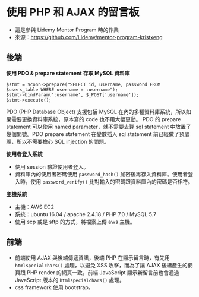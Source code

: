 # 使用 PHP 和 AJAX 的留言板  
- 這是參與 Lidemy Mentor Program 時的作業  
- 來源：https://github.com/Lidemy/mentor-program-kristxeng

## 後端  
**使用 PDO & prepare statement 存取 MySQL 資料庫**  
```
$stmt = $conn->prepare("SELECT id, username, password FROM $users_table WHERE username = :username");
$stmt->bindParam(':username', $_POST['username']);
$stmt->execute();
```
PDO (PHP Database Object) 支援包括 MySQL 在內的多種資料庫系統，所以如果需要更換資料庫系統，原本寫的 code 也不用大幅更動。 PDO 的 prepare statement 可以使用 named parameter，就不需要去算 sql statement 中放置了幾個問號。PDO prepare statement 在變數插入 sql statement 前已經做了預處理，所以不需要擔心 SQL injection 的問題。  

**使用者登入系統**  
- 使用 session 驗證使用者登入。  
- 資料庫內的使用者密碼使用 `password_hash()` 加密後再存入資料庫。使用者登入時，使用 `password_verify()` 比對輸入的密碼跟資料庫內的密碼是否相符。  

**主機系統**  
- 主機：AWS EC2  
- 系統：ubuntu 16.04 / apache 2.4.18 / PHP 7.0 / MySQL 5.7  
- 使用 scp 或是 sftp 的方式，將檔案上傳 aws 主機。  

## 前端  
- 前端使用 AJAX 與後端傳遞資訊，後端 PHP 在顯示留言時，有先用 `htmlspecialchars()` 處理，以避免 XSS 攻擊，而為了讓 AJAX 後續產生的網頁跟 PHP render 的網頁一致，前端 JavaScript 顯示新留言前也會通過 JavaScript 版本的 `htmlspecialchars()` 處理。  
- css framework 使用 bootstrap。
